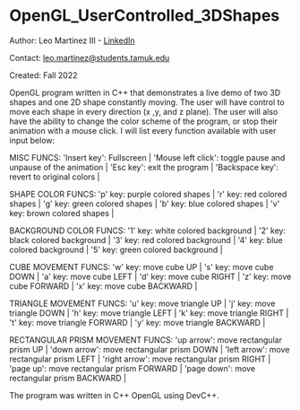 # OpenGL_UserControlled_3DShapes

Author: Leo Martinez III - [LinkedIn](https://www.linkedin.com/in/leo-martinez-iii/)

Contact: [leo.martinez@students.tamuk.edu](mailto:leo.martinez@students.tamuk.edu)

Created: Fall 2022

OpenGL program written in C++ that demonstrates a live demo of two 3D shapes and one 2D shape constantly moving. The user will have control to move each shape in every direction (x ,y, and z plane). The user will also have the ability to change the color scheme of the program, or stop their animation with a mouse click.
I will list every function available with user input below:

MISC FUNCS:
'Insert key': Fullscreen |
'Mouse left click': toggle pause and unpause of the animation |
'Esc key': exit the program |
'Backspace key': revert to original colors |

SHAPE COLOR FUNCS:
'p' key: purple colored shapes |
'r' key: red colored shapes |
'g' key: green colored shapes |
'b' key: blue colored shapes |
'v' key: brown colored shapes |

BACKGROUND COLOR FUNCS:
'1' key: white colored background |
'2' key: black colored background |
'3' key: red colored background |
'4' key: blue colored background |
'5' key: green colored background |

CUBE MOVEMENT FUNCS:
'w' key: move cube UP |
's' key: move cube DOWN |
'a' key: move cube LEFT |
'd' key: move cube RIGHT |
'z' key: move cube FORWARD |
'x' key: move cube BACKWARD |

TRIANGLE MOVEMENT FUNCS:
'u' key: move triangle UP |
'j' key: move triangle DOWN |
'h' key: move triangle LEFT |
'k' key: move triangle RIGHT |
't' key: move triangle FORWARD |
'y' key: move triangle BACKWARD |

RECTANGULAR PRISM MOVEMENT FUNCS:
'up arrow': move rectangular prism UP |
'down arrow': move rectangular prism DOWN |
'left arrow': move rectangular prism LEFT |
'right arrow': move rectangular prism RIGHT |
'page up': move rectangular prism FORWARD |
'page down': move rectangular prism BACKWARD |

The program was written in C++ OpenGL using DevC++.

